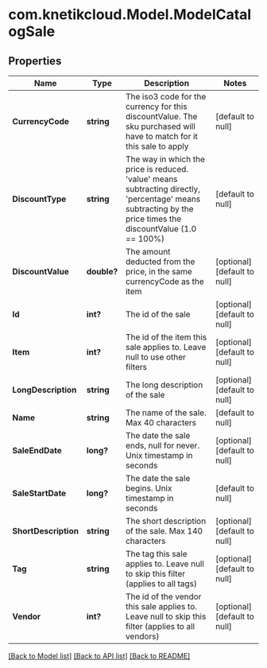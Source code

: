# com.knetikcloud.Model.ModelCatalogSale
## Properties

Name | Type | Description | Notes
------------ | ------------- | ------------- | -------------
**CurrencyCode** | **string** | The iso3 code for the currency for this discountValue.  The sku purchased will have to match for it this sale to apply | [default to null]
**DiscountType** | **string** | The way in which the price is reduced. &#39;value&#39; means subtracting directly, &#39;percentage&#39; means subtracting by the price times the discountValue (1.0 &#x3D;&#x3D; 100%) | [default to null]
**DiscountValue** | **double?** | The amount deducted from the price, in the same currencyCode as the item | [optional] [default to null]
**Id** | **int?** | The id of the sale | [optional] [default to null]
**Item** | **int?** | The id of the item this sale applies to.  Leave null to use other filters | [optional] [default to null]
**LongDescription** | **string** | The long description of the sale | [optional] [default to null]
**Name** | **string** | The name of the sale.  Max 40 characters | [default to null]
**SaleEndDate** | **long?** | The date the sale ends, null for never.  Unix timestamp in seconds | [optional] [default to null]
**SaleStartDate** | **long?** | The date the sale begins.  Unix timestamp in seconds | [default to null]
**ShortDescription** | **string** | The short description of the sale.  Max 140 characters | [optional] [default to null]
**Tag** | **string** | The tag this sale applies to.  Leave null to skip this filter (applies to all tags) | [optional] [default to null]
**Vendor** | **int?** | The id of the vendor this sale applies to.  Leave null to skip this filter (applies to all vendors) | [optional] [default to null]

[[Back to Model list]](../README.md#documentation-for-models) [[Back to API list]](../README.md#documentation-for-api-endpoints) [[Back to README]](../README.md)

